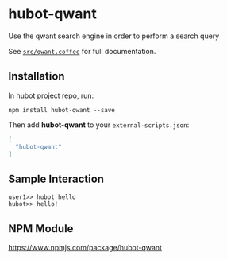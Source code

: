 # hubot-qwant

Use the qwant search engine in order to perform a search query

See [`src/qwant.coffee`](src/qwant.coffee) for full documentation.

## Installation

In hubot project repo, run:

`npm install hubot-qwant --save`

Then add **hubot-qwant** to your `external-scripts.json`:

```json
[
  "hubot-qwant"
]
```

## Sample Interaction

```
user1>> hubot hello
hubot>> hello!
```

## NPM Module

https://www.npmjs.com/package/hubot-qwant
